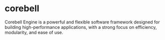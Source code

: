 # corebell
Corebell Engine is a powerful and flexible software framework designed for building high-performance applications, with a strong focus on efficiency, modularity, and ease of use.
